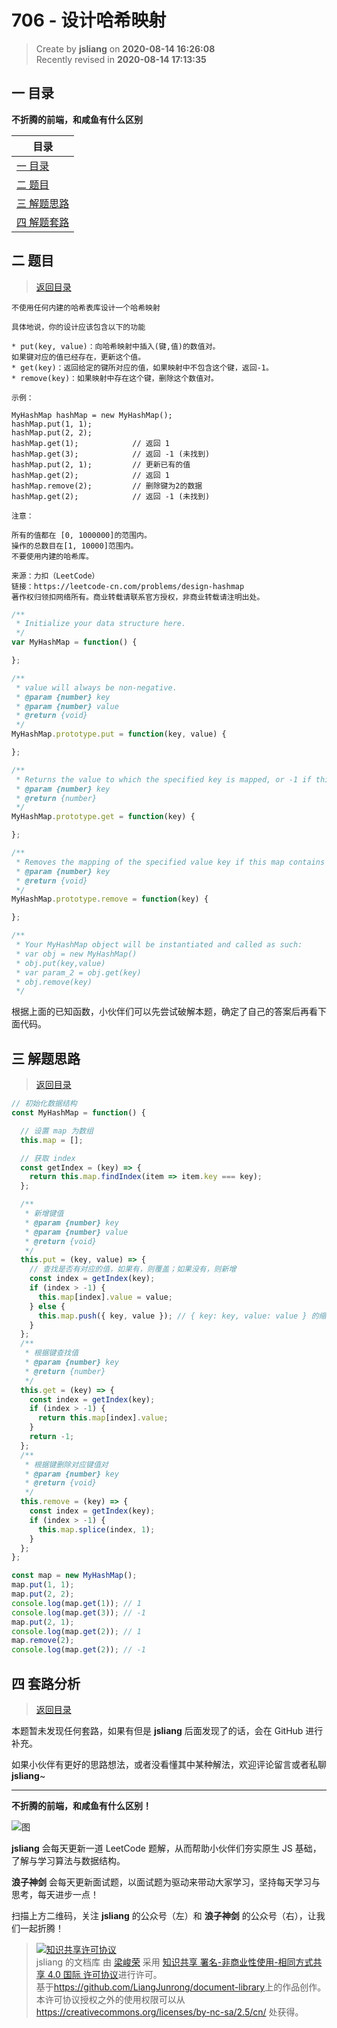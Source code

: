 706 - 设计哈希映射
===

> Create by **jsliang** on **2020-08-14 16:26:08**  
> Recently revised in **2020-08-14 17:13:35**

## <a name="chapter-one" id="chapter-one"></a>一 目录

**不折腾的前端，和咸鱼有什么区别**

| 目录 |
| --- |
| [一 目录](#chapter-one) |
| <a name="catalog-chapter-two" id="catalog-chapter-two"></a>[二 题目](#chapter-two) |
| <a name="catalog-chapter-three" id="catalog-chapter-three"></a>[三 解题思路](#chapter-three) |
| <a name="catalog-chapter-four" id="catalog-chapter-four"></a>[四 解题套路](#chapter-four) |

## <a name="chapter-two" id="chapter-two"></a>二 题目

> [返回目录](#chapter-one)

```
不使用任何内建的哈希表库设计一个哈希映射

具体地说，你的设计应该包含以下的功能

* put(key, value)：向哈希映射中插入(键,值)的数值对。
如果键对应的值已经存在，更新这个值。
* get(key)：返回给定的键所对应的值，如果映射中不包含这个键，返回-1。
* remove(key)：如果映射中存在这个键，删除这个数值对。

示例：

MyHashMap hashMap = new MyHashMap();
hashMap.put(1, 1);          
hashMap.put(2, 2);         
hashMap.get(1);            // 返回 1
hashMap.get(3);            // 返回 -1 (未找到)
hashMap.put(2, 1);         // 更新已有的值
hashMap.get(2);            // 返回 1 
hashMap.remove(2);         // 删除键为2的数据
hashMap.get(2);            // 返回 -1 (未找到) 

注意：

所有的值都在 [0, 1000000]的范围内。
操作的总数目在[1, 10000]范围内。
不要使用内建的哈希库。

来源：力扣（LeetCode）
链接：https://leetcode-cn.com/problems/design-hashmap
著作权归领扣网络所有。商业转载请联系官方授权，非商业转载请注明出处。
```

```js
/**
 * Initialize your data structure here.
 */
var MyHashMap = function() {

};

/**
 * value will always be non-negative. 
 * @param {number} key 
 * @param {number} value
 * @return {void}
 */
MyHashMap.prototype.put = function(key, value) {

};

/**
 * Returns the value to which the specified key is mapped, or -1 if this map contains no mapping for the key 
 * @param {number} key
 * @return {number}
 */
MyHashMap.prototype.get = function(key) {

};

/**
 * Removes the mapping of the specified value key if this map contains a mapping for the key 
 * @param {number} key
 * @return {void}
 */
MyHashMap.prototype.remove = function(key) {

};

/**
 * Your MyHashMap object will be instantiated and called as such:
 * var obj = new MyHashMap()
 * obj.put(key,value)
 * var param_2 = obj.get(key)
 * obj.remove(key)
 */
```

根据上面的已知函数，小伙伴们可以先尝试破解本题，确定了自己的答案后再看下面代码。

## <a name="chapter-three" id="chapter-three"></a>三 解题思路

> [返回目录](#chapter-one)

```js
// 初始化数据结构
const MyHashMap = function() {

  // 设置 map 为数组
  this.map = [];

  // 获取 index
  const getIndex = (key) => {
    return this.map.findIndex(item => item.key === key);
  };

  /**
   * 新增键值
   * @param {number} key 
   * @param {number} value 
   * @return {void}
   */
  this.put = (key, value) => {
    // 查找是否有对应的值，如果有，则覆盖；如果没有，则新增
    const index = getIndex(key);
    if (index > -1) {
      this.map[index].value = value;
    } else {
      this.map.push({ key, value }); // { key: key, value: value } 的缩写
    }
  };
  /**
   * 根据键查找值
   * @param {number} key 
   * @return {number}
   */
  this.get = (key) => {
    const index = getIndex(key);
    if (index > -1) {
      return this.map[index].value;
    }
    return -1;
  };
  /**
   * 根据键删除对应键值对
   * @param {number} key
   * @return {void} 
   */
  this.remove = (key) => {
    const index = getIndex(key);
    if (index > -1) {
      this.map.splice(index, 1);
    }
  };
};

const map = new MyHashMap();
map.put(1, 1);
map.put(2, 2);
console.log(map.get(1)); // 1
console.log(map.get(3)); // -1
map.put(2, 1);
console.log(map.get(2)); // 1
map.remove(2);
console.log(map.get(2)); // -1
```

## <a name="chapter-four" id="chapter-four"></a>四 套路分析

> [返回目录](#chapter-one)

本题暂未发现任何套路，如果有但是 **jsliang** 后面发现了的话，会在 GitHub 进行补充。

如果小伙伴有更好的思路想法，或者没看懂其中某种解法，欢迎评论留言或者私聊 **jsliang**~

---

**不折腾的前端，和咸鱼有什么区别！**

![图](https://github.com/LiangJunrong/document-library/blob/master/public-repertory/img/z-index-small.png?raw=true)

**jsliang** 会每天更新一道 LeetCode 题解，从而帮助小伙伴们夯实原生 JS 基础，了解与学习算法与数据结构。

**浪子神剑** 会每天更新面试题，以面试题为驱动来带动大家学习，坚持每天学习与思考，每天进步一点！

扫描上方二维码，关注 **jsliang** 的公众号（左）和 **浪子神剑** 的公众号（右），让我们一起折腾！

> <a rel="license" href="http://creativecommons.org/licenses/by-nc-sa/4.0/"><img alt="知识共享许可协议" style="border-width:0" src="https://i.creativecommons.org/l/by-nc-sa/4.0/88x31.png" /></a><br /><span xmlns:dct="http://purl.org/dc/terms/" property="dct:title">jsliang 的文档库</span> 由 <a xmlns:cc="http://creativecommons.org/ns#" href="https://github.com/LiangJunrong/document-library" property="cc:attributionName" rel="cc:attributionURL">梁峻荣</a> 采用 <a rel="license" href="http://creativecommons.org/licenses/by-nc-sa/4.0/">知识共享 署名-非商业性使用-相同方式共享 4.0 国际 许可协议</a>进行许可。<br />基于<a xmlns:dct="http://purl.org/dc/terms/" href="https://github.com/LiangJunrong/document-library" rel="dct:source">https://github.com/LiangJunrong/document-library</a>上的作品创作。<br />本许可协议授权之外的使用权限可以从 <a xmlns:cc="http://creativecommons.org/ns#" href="https://creativecommons.org/licenses/by-nc-sa/2.5/cn/" rel="cc:morePermissions">https://creativecommons.org/licenses/by-nc-sa/2.5/cn/</a> 处获得。